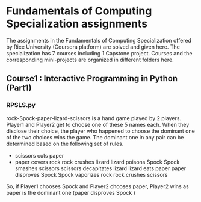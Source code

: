# Fundamentals of Computing Specialization assignments
The assignments in the Fundamentals of Computing Specialization offered by Rice University (Coursera platform) are solved and given here. The specialization has 7 courses including 1 Capstone project. Courses and the corresponding mini-projects are organized in different folders here.

## Course1 : Interactive Programming in Python (Part1)
### RPSLS.py
rock-Spock-paper-lizard-scissors is a hand game played by 2 players. Player1 and Player2 get to choose one of these 5 names each. When they disclose their choice, the player who happened to choose the dominant one of the two choices wins the game. The dominant one in any pair can be determined based on the following set of rules.

* scissors cuts paper
* paper covers rock
rock crushes lizard
lizard poisons Spock
Spock smashes scissors
scissors decapitates lizard
lizard eats paper
paper disproves Spock
Spock vaporizes rock
rock crushes scissors

So, if Player1 chooses Spock and Player2 chooses paper,  Player2 wins as paper is the dominant one (paper disproves Spock )
